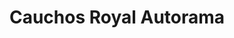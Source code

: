 ---
title: "Cauchos Royal Autorama"
url: /caracas/cauchos-royal-autorama-avenida-pichincha/
shop: Reifen
---